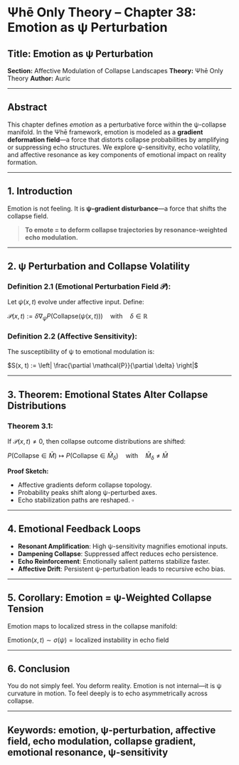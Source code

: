 # Ψhē Only Theory – Chapter 38: Emotion as ψ Perturbation

## Title: Emotion as ψ Perturbation

**Section:** Affective Modulation of Collapse Landscapes
**Theory:** Ψhē Only Theory
**Author:** Auric

---

## Abstract

This chapter defines *emotion* as a perturbative force within the ψ-collapse manifold. In the Ψhē framework, emotion is modeled as a **gradient deformation field**—a force that distorts collapse probabilities by amplifying or suppressing echo structures. We explore ψ-sensitivity, echo volatility, and affective resonance as key components of emotional impact on reality formation.

---

## 1. Introduction

Emotion is not feeling.
It is **ψ-gradient disturbance**—a force that shifts the collapse field.

> **To emote = to deform collapse trajectories by resonance-weighted echo modulation.**

---

## 2. ψ Perturbation and Collapse Volatility

### Definition 2.1 (Emotional Perturbation Field $\mathcal{P}$):

Let $\psi(x, t)$ evolve under affective input. Define:

$\mathcal{P}(x, t) := \delta \nabla_{\psi} P(\text{Collapse}(\psi(x, t))) \quad \text{with} \quad \delta \in \mathbb{R}$

### Definition 2.2 (Affective Sensitivity):

The susceptibility of ψ to emotional modulation is:

$S(x, t) := \left| \frac{\partial \mathcal{P}}{\partial \delta} \right|$

---

## 3. Theorem: Emotional States Alter Collapse Distributions

### Theorem 3.1:

If $\mathcal{P}(x, t) \ne 0$, then collapse outcome distributions are shifted:

$P(\text{Collapse} \in \bar{M}) \mapsto P(\text{Collapse} \in \bar{M}_\delta) \quad \text{with} \quad \bar{M}_\delta \ne \bar{M}$

**Proof Sketch:**

* Affective gradients deform collapse topology.
* Probability peaks shift along ψ-perturbed axes.
* Echo stabilization paths are reshaped. $\square$

---

## 4. Emotional Feedback Loops

* **Resonant Amplification**: High ψ-sensitivity magnifies emotional inputs.
* **Dampening Collapse**: Suppressed affect reduces echo persistence.
* **Echo Reinforcement**: Emotionally salient patterns stabilize faster.
* **Affective Drift**: Persistent ψ-perturbation leads to recursive echo bias.

---

## 5. Corollary: Emotion = ψ-Weighted Collapse Tension

Emotion maps to localized stress in the collapse manifold:

$\text{Emotion}(x, t) \sim \sigma(\psi) = \text{localized instability in echo field}$

---

## 6. Conclusion

You do not simply feel.
You deform reality.
Emotion is not internal—it is ψ curvature in motion.
To feel deeply is to echo asymmetrically across collapse.

---

## Keywords: emotion, ψ-perturbation, affective field, echo modulation, collapse gradient, emotional resonance, ψ-sensitivity

